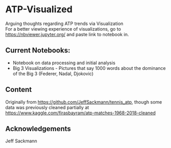# ATP-Visualized
Arguing thoughts regarding ATP trends via Visualization  
For a better viewing experience of visualizations, go to https://nbviewer.jupyter.org/ and paste link to notebook in.

## Current Notebooks:
* Notebook on data processing and initial analysis
* Big 3 Visualizations - Pictures that say 1000 words about the dominance of the Big 3 (Federer, Nadal, Djokovic)

## Content
Originally from https://github.com/JeffSackmann/tennis_atp, though some data was previously cleaned partially at https://www.kaggle.com/firasbayram/atp-matches-1968-2018-cleaned

## Acknowledgements
Jeff Sackmann
